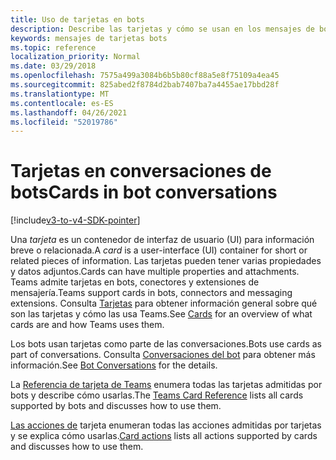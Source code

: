 ```yaml
---
title: Uso de tarjetas en bots
description: Describe las tarjetas y cómo se usan en los mensajes de bot
keywords: mensajes de tarjetas bots
ms.topic: reference
localization_priority: Normal
ms.date: 03/29/2018
ms.openlocfilehash: 7575a499a3084b6b5b80cf88a5e8f75109a4ea45
ms.sourcegitcommit: 825abed2f8784d2bab7407ba7a4455ae17bbd28f
ms.translationtype: MT
ms.contentlocale: es-ES
ms.lasthandoff: 04/26/2021
ms.locfileid: "52019786"
---
```

# <a name="cards-in-bot-conversations"></a><span data-ttu-id="c7eb7-104">Tarjetas en conversaciones de bots</span><span class="sxs-lookup"><span data-stu-id="c7eb7-104">Cards in bot conversations</span></span>

[!include[v3-to-v4-SDK-pointer](~/includes/v3-to-v4-pointer-bots.md)]

<span data-ttu-id="c7eb7-105">Una *tarjeta* es un contenedor de interfaz de usuario (UI) para información breve o relacionada.</span><span class="sxs-lookup"><span data-stu-id="c7eb7-105">A *card* is a user-interface (UI) container for short or related pieces of information.</span></span> <span data-ttu-id="c7eb7-106">Las tarjetas pueden tener varias propiedades y datos adjuntos.</span><span class="sxs-lookup"><span data-stu-id="c7eb7-106">Cards can have multiple properties and attachments.</span></span> <span data-ttu-id="c7eb7-107">Teams admite tarjetas en bots, conectores y extensiones de mensajería.</span><span class="sxs-lookup"><span data-stu-id="c7eb7-107">Teams support cards in bots, connectors and messaging extensions.</span></span> <span data-ttu-id="c7eb7-108">Consulta [Tarjetas](~/task-modules-and-cards/what-are-cards.md) para obtener información general sobre qué son las tarjetas y cómo las usa Teams.</span><span class="sxs-lookup"><span data-stu-id="c7eb7-108">See [Cards](~/task-modules-and-cards/what-are-cards.md) for an overview of what cards are and how Teams uses them.</span></span>

<span data-ttu-id="c7eb7-109">Los bots usan tarjetas como parte de las conversaciones.</span><span class="sxs-lookup"><span data-stu-id="c7eb7-109">Bots use cards as part of conversations.</span></span> <span data-ttu-id="c7eb7-110">Consulta [Conversaciones del bot](~/resources/bot-v3/bot-conversations/bots-conversations.md) para obtener más información.</span><span class="sxs-lookup"><span data-stu-id="c7eb7-110">See [Bot Conversations](~/resources/bot-v3/bot-conversations/bots-conversations.md) for the details.</span></span>

<span data-ttu-id="c7eb7-111">La [Referencia de tarjeta de Teams](~/task-modules-and-cards/cards/cards-reference.md) enumera todas las tarjetas admitidas por bots y describe cómo usarlas.</span><span class="sxs-lookup"><span data-stu-id="c7eb7-111">The [Teams Card Reference](~/task-modules-and-cards/cards/cards-reference.md) lists all cards supported by bots and discusses how to use them.</span></span>

<span data-ttu-id="c7eb7-112">[Las acciones de](~/task-modules-and-cards/cards/cards-actions.md) tarjeta enumeran todas las acciones admitidas por tarjetas y se explica cómo usarlas.</span><span class="sxs-lookup"><span data-stu-id="c7eb7-112">[Card actions](~/task-modules-and-cards/cards/cards-actions.md) lists all actions supported by cards and discusses how to use them.</span></span>
